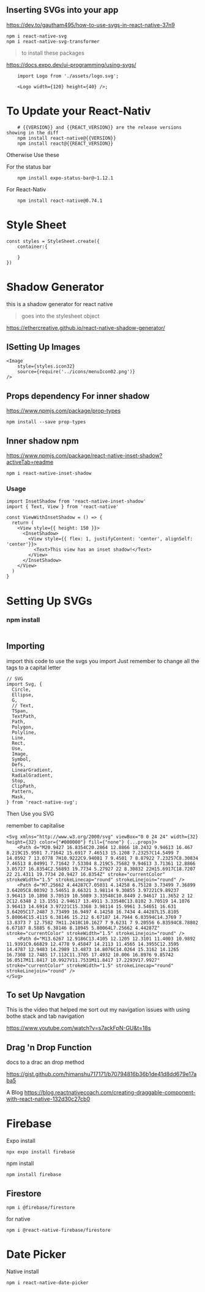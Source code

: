 ## Inserting SVGs into your app

https://dev.to/gautham495/how-to-use-svgs-in-react-native-37n9 

```
npm i react-native-svg
npm i react-native-svg-transformer
```
> to install these packages

https://docs.expo.dev/ui-programming/using-svgs/ 

```
    import Logo from './assets/logo.svg';

    <Logo width={120} height={40} />;
```



# To Update your React-Nativ 

```
    # {{VERSION}} and {{REACT_VERSION}} are the release versions showing in the diff
    npm install react-native@{{VERSION}}
    npm install react@{{REACT_VERSION}}
```

Otherwise Use these

For the status bar
```
    npm install expo-status-bar@~1.12.1
```

For React-Nativ
```
    npm install react-native@0.74.1
```

# Style Sheet

```
const styles = StyleSheet.create({
    container:{
        
    }
})
```

# Shadow Generator
this is a shadow generator for react native 
> goes into the stylesheet object

https://ethercreative.github.io/react-native-shadow-generator/ 

## ISetting Up Images

```
<Image
    style={styles.icon32}
    source={require('../icons/menuIcon02.png')}
/>
```
## Props dependency For inner shadow

https://www.npmjs.com/package/prop-types

```
npm install --save prop-types
```

## Inner shadow npm

https://www.npmjs.com/package/react-native-inset-shadow?activeTab=readme 

```
npm i react-native-inset-shadow
```

### Usage

```
import InsetShadow from 'react-native-inset-shadow'
import { Text, View } from 'react-native' 
 
const ViewWithInsetShadow = () => {
  return (
    <View style={{ height: 150 }}>
      <InsetShadow>
        <View style={{ flex: 1, justifyContent: 'center', alignSelf: 'center'}}>
          <Text>This view has an inset shadow!</Text>
        </View>
      </InsetShadow>
    </View>
  )
}
```

# Setting Up SVGs

### npm install

```

```

## Importing 
import this code to use the svgs you import 
Just remember to change all the tags to a capital letter

```
// SVG
import Svg, {
  Circle,
  Ellipse,
  G,
  // Text,
  TSpan,
  TextPath,
  Path,
  Polygon,
  Polyline,
  Line,
  Rect,
  Use,
  Image,
  Symbol,
  Defs,
  LinearGradient,
  RadialGradient,
  Stop,
  ClipPath,
  Pattern,
  Mask,
} from 'react-native-svg';
```

Then Use you SVG

remember to capitalise

```
<Svg xmlns="http://www.w3.org/2000/svg" viewBox="0 0 24 24" width={32} height={32} color={"#000000"} fill={"none"} {...props}>
    <Path d="M20.9427 16.8354C20.2864 12.8866 18.2432 9.94613 16.467 8.219C15.9501 7.71642 15.6917 7.46513 15.1208 7.23257C14.5499 7 14.0592 7 13.0778 7H10.9222C9.94081 7 9.4501 7 8.87922 7.23257C8.30834 7.46513 8.04991 7.71642 7.53304 8.219C5.75682 9.94613 3.71361 12.8866 3.05727 16.8354C2.56893 19.7734 5.27927 22 8.30832 22H15.6917C18.7207 22 21.4311 19.7734 20.9427 16.8354Z" stroke="currentColor" strokeWidth="1.5" strokeLinecap="round" strokeLinejoin="round" />
    <Path d="M7.25662 4.44287C7.05031 4.14258 6.75128 3.73499 7.36899 3.64205C8.00392 3.54651 8.66321 3.98114 9.30855 3.97221C9.89237 3.96413 10.1898 3.70519 10.5089 3.33548C10.8449 2.94617 11.3652 2 12 2C12.6348 2 13.1551 2.94617 13.4911 3.33548C13.8102 3.70519 14.1076 3.96413 14.6914 3.97221C15.3368 3.98114 15.9961 3.54651 16.631 3.64205C17.2487 3.73499 16.9497 4.14258 16.7434 4.44287L15.8105 5.80064C15.4115 6.38146 15.212 6.67187 14.7944 6.83594C14.3769 7 13.8373 7 12.7582 7H11.2418C10.1627 7 9.6231 7 9.20556 6.83594C8.78802 6.67187 8.5885 6.38146 8.18945 5.80064L7.25662 4.44287Z" stroke="currentColor" strokeWidth="1.5" strokeLinejoin="round" />
    <Path d="M13.6267 12.9186C13.4105 12.1205 12.3101 11.4003 10.9892 11.9391C9.66829 12.4778 9.45847 14.2113 11.4565 14.3955C12.3595 14.4787 12.9483 14.2989 13.4873 14.8076C14.0264 15.3162 14.1265 16.7308 12.7485 17.112C11.3705 17.4932 10.006 16.8976 9.85742 16.0517M11.8417 10.9927V11.7531M11.8417 17.2293V17.9927" stroke="currentColor" strokeWidth="1.5" strokeLinecap="round" strokeLinejoin="round" />
</Svg>
```

## To set Up Navgation 

This is the video that helped me sort out my navigation issues with using bothe stack and tab navigation

https://www.youtube.com/watch?v=s7ackFpN-GU&t=18s 

## Drag 'n Drop Function
docs to a drac an drop method

https://gist.github.com/himanshu717171/b70794816b36b1de41d8dd679e17aba5 

A Blog
https://blog.reactnativecoach.com/creating-draggable-component-with-react-native-132d30c27cb0

# Firebase

Expo install
```
npx expo install firebase
```

npm install

```
npm install firebase
```

## Firestore

```
npm i @firebase/firestore
```

for native

```
npm i @react-native-firebase/firestore
```

# Date Picker

Native install
```
npm i react-native-date-picker
```